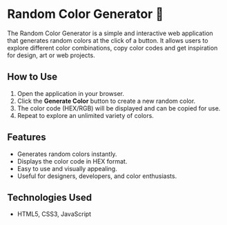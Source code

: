 # Random Color Generator 🎨

The Random Color Generator is a simple and interactive web application that generates random colors at the click of a button. It allows users to explore different color combinations, copy color codes and get inspiration for design, art or web projects.

## How to Use
1. Open the application in your browser.  
2. Click the **Generate Color** button to create a new random color.  
3. The color code (HEX/RGB) will be displayed and can be copied for use.  
4. Repeat to explore an unlimited variety of colors.

## Features
- Generates random colors instantly.
- Displays the color code in HEX format.
- Easy to use and visually appealing.
- Useful for designers, developers, and color enthusiasts.

## Technologies Used
- HTML5, CSS3, JavaScript
